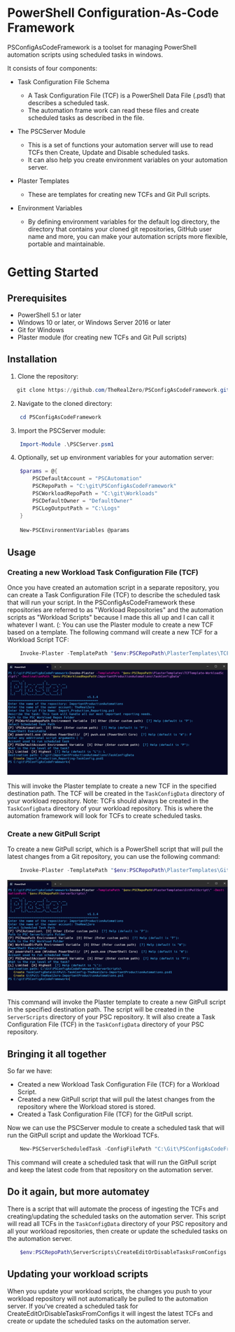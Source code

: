 # PowerShell Configuration-As-Code Framework

PSConfigAsCodeFramework is a toolset for managing PowerShell automation scripts using scheduled tasks in windows.

It consists of four components:

- Task Configuration File Schema

    - A Task Configuration File (TCF) is a PowerShell Data File (.psd1) that describes a scheduled task.
    - The automation frame work can read these files and create scheduled tasks as described in the file.


- The PSCServer Module
    
    - This is a set of functions your automation server will use to read TCFs then Create, Update and Disable scheduled tasks.
    - It can also help you create environment variables on your automation server.

- Plaster Templates
    - These are templates for creating new TCFs and Git Pull scripts.

- Environment Variables
    - By defining environment variables for the default log directory, the directory that contains your cloned git repositories, GitHub user name and more, you can make your automation scripts more flexible, portable and maintainable.


# Getting Started
## Prerequisites
- PowerShell 5.1 or later
- Windows 10 or later, or Windows Server 2016 or later
- Git for Windows
- Plaster module (for creating new TCFs and Git Pull scripts)


## Installation
1. Clone the repository:
```powershell
   git clone https://github.com/TheRealZero/PSConfigAsCodeFramework.git
```
2. Navigate to the cloned directory:
```powershell
    cd PSConfigAsCodeFramework
```
3. Import the PSCServer module:
```powershell
    Import-Module .\PSCServer.psm1
```
4. Optionally, set up environment variables for your automation server:
```powershell
    $params = @{
        PSCDefaultAccount = "PSCAutomation"
        PSCRepoPath = "C:\git\PSConfigAsCodeFramework"
        PSCWorkloadRepoPath = "C:\git\Workloads"
        PSCDefaultOwner = "DefaultOwner"
        PSCLogOutputPath = "C:\Logs"
    }

    New-PSCEnvironmentVariables @params
```

## Usage
### Creating a new Workload Task Configuration File (TCF)
Once you have created an automation script in a separate repository, you can create a Task Configuration File (TCF) to describe the scheduled task that will run your script.
In the PSConfigAsCodeFramework these repositories are referred to as "Workload Repositories" and the automation scripts as "Workload Scripts" because I made this all up and I can call it whatever I want. (:
You can use the Plaster module to create a new TCF based on a template. The following command will create a new TCF for a Workload Script TCF:

```powershell
    Invoke-Plaster -TemplatePath "$env:PSCRepoPath\PlasterTemplates\TCFTemplate-WorkloadScript\" -DestinationPath "$env:PSCWorkloadRepoPath\TaskConfigData"
```

![alt text](Documentation/Images/Invoke-Plaster-WorkloadScript-Example.png)

This will invoke the Plaster template to create a new TCF in the specified destination path.  The TCF will be created in the `TaskConfigData` directory of your workload repository.
Note: TCFs should always be created in the `TaskConfigData` directory of your workload repository.  This is where the automation framework will look for TCFs to create scheduled tasks.

### Create a new GitPull Script
To create a new GitPull script, which is a PowerShell script that will pull the latest changes from a Git repository, you can use the following command:

```powershell
    Invoke-Plaster -TemplatePath "$env:PSCRepoPath\PlasterTemplates\GitPullScript\" -DestinationPath "$env:PSCRepoPath\ServerScripts"
```

![alt text](Documentation/Images/Invoke-Plaster-GitPullScriptAndTCF-Example.png)

This command will invoke the Plaster template to create a new GitPull script in the specified destination path. The script will be created in the `ServerScripts` directory of your PSC repository.  It will also create a Task Configuration File (TCF) in the `TaskConfigData` directory of your PSC repository.


## Bringing it all together
So far we have:
- Created a new Workload Task Configuration File (TCF) for a Workload Script.
- Created a new GitPull script that will pull the latest changes from the repository where the Workload stored is stored.
- Created a Task Configuration File (TCF) for the GitPull script.

Now we can use the PSCServer module to create a scheduled task that will run the GitPull script and update the Workload TCFs.

```powershell
    New-PSCServerScheduledTask -ConfigFilePath "C:\Git\PSConfigAsCodeFramework\ServerScripts\TaskConfigData\GitPull-TaskConfig-TheRealZero-ImportantProductionAutomations.psd1"
```

This command will create a scheduled task that will run the GitPull script and keep the latest code from that repository on the automation server.

## Do it again, but more automatey

There is a script that will automate the process of ingesting the TCFs and creating/updating the scheduled tasks on the automation server.  This script will read all TCFs in the `TaskConfigData` directory of your PSC repository and all your workload repositories, then create or update the scheduled tasks on the automation server.

```powershell
    $env:PSCRepoPath\ServerScripts\CreateEditOrDisableTasksFromConfigs.ps1
```

## Updating your workload scripts

When you update your workload scripts, the changes you push to your workload repository will not automatically be pulled to the automation server.  If you've created a scheduled task for CreateEditOrDisableTasksFromConfigs it will ingest the latest TCFs and create or update the scheduled tasks on the automation server.

